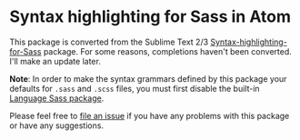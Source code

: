 # Syntax highlighting for Sass in Atom

This package is converted from the Sublime Text 2/3 [Syntax-highlighting-for-Sass](https://github.com/P233/Syntax-highlighting-for-Sass) package. For some reasons, completions haven't been converted. I'll make an update later.

**Note**: In order to make the syntax grammars defined by this package your defaults for `.sass` and `.scss` files, you must first disable the built-in [Language Sass package](https://github.com/atom/language-sass).

Please feel free to [file an issue](https://github.com/P233/Atom-Syntax-highlighting-for-Sass/issues/new) if you have any problems with this package or have any suggestions.
